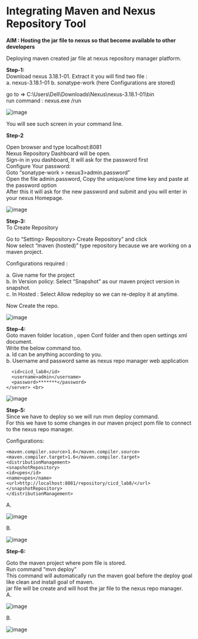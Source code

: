 # Integrating Maven and Nexus Repository Tool


**AIM : Hosting the jar file to nexus so that become available to other developers**

Deploying maven created jar file at nexus repository manager platform.

**Step-1:** <br>
Download nexus 3.18.1-01. Extract it you will find two file : <br>
a.	nexus-3.18.1-01		b. sonatype-work   (here Configurations are stored) <br>

go to => C:\Users\Dell\Downloads\Nexus\nexus-3.18.1-01\bin  <br>
run command :     nexus.exe   /run <br>
 
![image](https://user-images.githubusercontent.com/46487696/120102207-827db200-c167-11eb-892b-59d0708b2827.png)

You will see such screen in your command line.

**Step-2** <br>

Open browser and type localhost:8081 <br>
Nexus Repository Dashboard will be open. <br>
Sign-in in you dashboard, It will ask for the password first <br>
Configure Your password: <br>
Goto “sonatype-work > nexus3>admin.password” <br>
Open the file admin.password, Copy the unique/one time key and paste at the password option <br>
After this it will ask for the new password and submit and you will enter in your nexus Homepage. <br>
 
![image](https://user-images.githubusercontent.com/46487696/120102213-87426600-c167-11eb-8ea3-1a3999910e2f.png)


**Step-3:** <br>
To Create Repository <br>

Go to “Setting> Repository> Create Repository” and click <br>
Now select “maven (hosted)” type	 repository because we are working on a maven project. <br>

Configurations required : <br>

a.	Give name for the project <br>
b.	In Version policy: Select  “Snapshot” as our maven project version in snapshot. <br>
c.	In Hosted : Select Allow redeploy so we can re-deploy it at anytime. <br>

Now Create the repo. <br>

![image](https://user-images.githubusercontent.com/46487696/120102247-b6f16e00-c167-11eb-9e22-e4ea2952ac61.png)

**Step-4:** <br>
Goto maven folder location , open  Conf folder and then open settings xml document. <br>
Write the below command too. <br>
a.	Id can be anything according to you. <br>
b.	Username and password same as nexus repo manager web application <br>

```<server>
  <id>cicd_lab8</id>
  <username>admin</username>
  <password>*******</password>
</server> <br>
```

![image](https://user-images.githubusercontent.com/46487696/120102256-c1136c80-c167-11eb-955b-b494774a7ce3.png)

**Step-5:** <br>
Since we have to deploy so we will run mvn deploy command. <br>
For this we have to some changes in our maven project pom file to connect to the nexus repo manager. <br>

Configurations:

    <maven.compiler.source>1.6</maven.compiler.source>
    <maven.compiler.target>1.6</maven.compiler.target>
	<distributionManagement>
	<snapshotRepository>
	<id>upes</id>
	<name>upes</name>
	<url>http://localhost:8081/repository/cicd_lab8/</url>
	</snapshotRepository>
	</distributionManagement>

A.
 
![image](https://user-images.githubusercontent.com/46487696/120102262-c670b700-c167-11eb-99f7-70bcb5fd4cc6.png)

B.
 
![image](https://user-images.githubusercontent.com/46487696/120102265-ca9cd480-c167-11eb-8536-eeb16adf6885.png)

**Step-6:** <br>

Goto the maven project where pom file is stored. <br>
Run command “mvn deploy” <br>
This command will automatically run the maven goal before the deploy goal like clean and install goal of maven. <br>
 jar file will be create and will host the jar file to the nexus repo manager. <br>
A.	

![image](https://user-images.githubusercontent.com/46487696/120102267-d092b580-c167-11eb-99fe-0ce6869bedb9.png)

B.
 
![image](https://user-images.githubusercontent.com/46487696/120102276-d4bed300-c167-11eb-97fb-f195aa6fd681.png)
